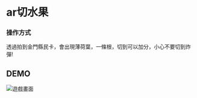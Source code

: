 # ar切水果
### 操作方式
透過拍到金門縣民卡，會出現薄荷葉，一條根，切到可以加分，小心不要切到炸彈!
## DEMO
![遊戲畫面](https://github.com/nohano1l/gamedesign/blob/master/AR/fruitnija/img/gameview.png)
